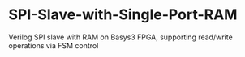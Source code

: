 # SPI-Slave-with-Single-Port-RAM
Verilog SPI slave with RAM on Basys3 FPGA, supporting read/write operations via FSM control
